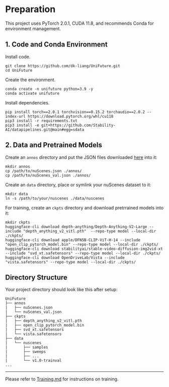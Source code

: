 # Preparation

This project uses PyTorch 2.0.1, CUDA 11.8, and recommends Conda for environment management.

## 1. Code and Conda Environment

Install code.
```shell
git clone https://github.com/dk-liang/UniFuture.git
cd UniFuture
```

Create the environment.

```shell
conda create -n unifuture python=3.9 -y
conda activate unifuture
```

Install dependencies.

```shell
pip install torch==2.0.1 torchvision==0.15.2 torchaudio==2.0.2 --index-url https://download.pytorch.org/whl/cu118
pip3 install -r requirements.txt
pip3 install -e git+https://github.com/Stability-AI/datapipelines.git@main#egg=sdata
```

## 2. Data and Pretrained Models
Create an `annos` directory and put the JSON files downloaded [here](https://drive.google.com/drive/folders/1JpZObdR0OXagCbnPZfMSI8vhGLom5pht?usp=sharing) into it:

```shell
mkdir annos
cp /path/to/nuScenes.json ./annos/
cp /path/to/nuScenes_val.json ./annos/
```

Create an `data` directory, place or symlink your nuScenes dataset to it:

```shell
mkdir data
ln -s /path/to/your/nuscenes ./data/nuscenes
```

For training, create an `ckpts` directory and download pretrrained models into it:

```shell
mkdir ckpts
huggingface-cli download depth-anything/Depth-Anything-V2-Large --include "depth_anything_v2_vitl.pth"  --repo-type model --local-dir ./ckpts/
huggingface-cli download apple/DFN5B-CLIP-ViT-H-14 --include "open_clip_pytorch_model.bin" --repo-type model --local-dir ./ckpts/
huggingface-cli download stabilityai/stable-video-diffusion-img2vid-xt --include "svd_xt.safetensors" --repo-type model --local-dir ./ckpts/
huggingface-cli download OpenDriveLab/Vista --include "vista.safetensors" --repo-type model --local-dir ./ckpts/
```

## Directory Structure

Your project directory should look like this after setup:

```
UniFuture
├── annos
|   ├── nuScenes.json
|   └── nuScenes_val.json
├── ckpts
|   ├── depth_anything_v2_vitl.pth
|   ├── open_clip_pytorch_model.bin
|   ├── svd_xt.safetensors
|   └── vista.safetensors
├── data
|   └── nuscenes
|       ├── samples
|       ├── sweeps
|       ├── ...
|       └── v1.0-trainval
...
```

---
Please refer to [Training.md](./Training.md) for instructions on training.
